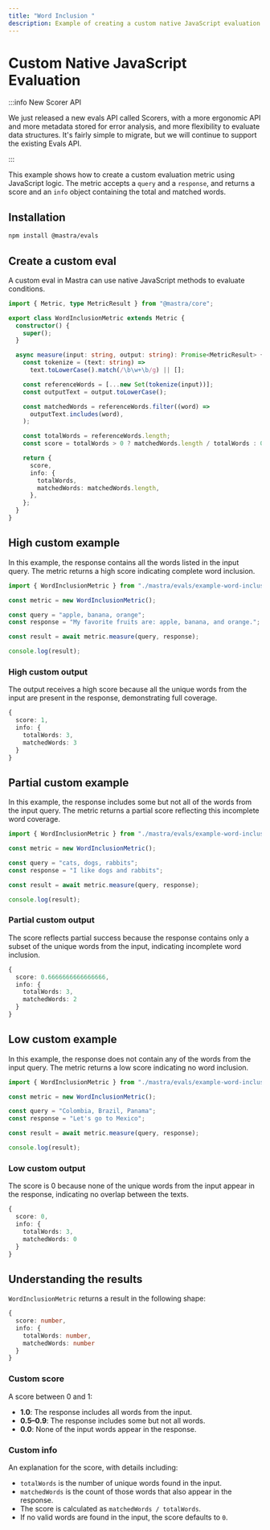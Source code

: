 ```yaml
---
title: "Word Inclusion "
description: Example of creating a custom native JavaScript evaluation metric.
---
```


# Custom Native JavaScript Evaluation

:::info New Scorer API

We just released a new evals API called Scorers, with a more ergonomic API and more metadata stored for error analysis, and more flexibility to evaluate data structures. It's fairly simple to migrate, but we will continue to support the existing Evals API.

:::

This example shows how to create a custom evaluation metric using JavaScript logic. The metric accepts a `query` and a `response`, and returns a score and an `info` object containing the total and matched words.

## Installation

```bash
npm install @mastra/evals
```

## Create a custom eval

A custom eval in Mastra can use native JavaScript methods to evaluate conditions.

```typescript filename="src/mastra/evals/example-word-inclusion.ts" showLineNumbers copy
import { Metric, type MetricResult } from "@mastra/core";

export class WordInclusionMetric extends Metric {
  constructor() {
    super();
  }

  async measure(input: string, output: string): Promise<MetricResult> {
    const tokenize = (text: string) =>
      text.toLowerCase().match(/\b\w+\b/g) || [];

    const referenceWords = [...new Set(tokenize(input))];
    const outputText = output.toLowerCase();

    const matchedWords = referenceWords.filter((word) =>
      outputText.includes(word),
    );

    const totalWords = referenceWords.length;
    const score = totalWords > 0 ? matchedWords.length / totalWords : 0;

    return {
      score,
      info: {
        totalWords,
        matchedWords: matchedWords.length,
      },
    };
  }
}
```

## High custom example

In this example, the response contains all the words listed in the input query. The metric returns a high score indicating complete word inclusion.

```typescript filename="src/example-high-word-inclusion.ts" showLineNumbers copy
import { WordInclusionMetric } from "./mastra/evals/example-word-inclusion";

const metric = new WordInclusionMetric();

const query = "apple, banana, orange";
const response = "My favorite fruits are: apple, banana, and orange.";

const result = await metric.measure(query, response);

console.log(result);
```

### High custom output

The output receives a high score because all the unique words from the input are present in the response, demonstrating full coverage.

```typescript
{
  score: 1,
  info: {
    totalWords: 3,
    matchedWords: 3
  }
}
```

## Partial custom example

In this example, the response includes some but not all of the words from the input query. The metric returns a partial score reflecting this incomplete word coverage.

```typescript filename="src/example-partial-word-inclusion.ts" showLineNumbers copy
import { WordInclusionMetric } from "./mastra/evals/example-word-inclusion";

const metric = new WordInclusionMetric();

const query = "cats, dogs, rabbits";
const response = "I like dogs and rabbits";

const result = await metric.measure(query, response);

console.log(result);
```

### Partial custom output

The score reflects partial success because the response contains only a subset of the unique words from the input, indicating incomplete word inclusion.

```typescript
{
  score: 0.6666666666666666,
  info: {
    totalWords: 3,
    matchedWords: 2
  }
}
```

## Low custom example

In this example, the response does not contain any of the words from the input query. The metric returns a low score indicating no word inclusion.

```typescript filename="src/example-low-word-inclusion.ts" showLineNumbers copy
import { WordInclusionMetric } from "./mastra/evals/example-word-inclusion";

const metric = new WordInclusionMetric();

const query = "Colombia, Brazil, Panama";
const response = "Let's go to Mexico";

const result = await metric.measure(query, response);

console.log(result);
```

### Low custom output

The score is 0 because none of the unique words from the input appear in the response, indicating no overlap between the texts.

```typescript
{
  score: 0,
  info: {
    totalWords: 3,
    matchedWords: 0
  }
}
```

## Understanding the results

`WordInclusionMetric` returns a result in the following shape:

```typescript
{
  score: number,
  info: {
    totalWords: number,
    matchedWords: number
  }
}
```

### Custom score

A score between 0 and 1:

- **1.0**: The response includes all words from the input.
- **0.5–0.9**: The response includes some but not all words.
- **0.0**: None of the input words appear in the response.

### Custom info

An explanation for the score, with details including:

- `totalWords` is the number of unique words found in the input.
- `matchedWords` is the count of those words that also appear in the response.
- The score is calculated as `matchedWords / totalWords`.
- If no valid words are found in the input, the score defaults to `0`.

<GithubLink
  outdated={true}
  marginTop='mt-16'
  link="https://github.com/mastra-ai/mastra/blob/main/examples/basics/evals/word-inclusion"
/>
